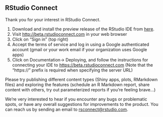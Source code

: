 ## RStudio Connect

Thank you for your interest in RStudio Connect.

1. Download and install the preview release of the RStudio IDE from [here](https://www.rstudio.com/products/rstudio/download/preview/).
2. Visit http://beta.rstudioconnect.com in your web browser
3. Click on “Sign in” (top right)
4. Accept the terms of service and log in using a Google authenticated account (gmail or your work email if your organization uses Google apps)
5. Click on Documentation-> Deploying, and follow the instructions for connecting your IDE to https://beta.rstudioconnect.com (Note that the “https://” prefix is required when specifying the server URL)

Please try publishing different content types (Shiny apps, plots, RMarkdown files) and exploring the features (schedule an R Markdown report, share content with others, try out parameterized reports if you’re feeling brave…)

We’re very interested to hear if you encounter any bugs or problematic spots, or have any overall suggestions for improvements to the product. You can reach us by sending an email to rsconnect@rstudio.com.